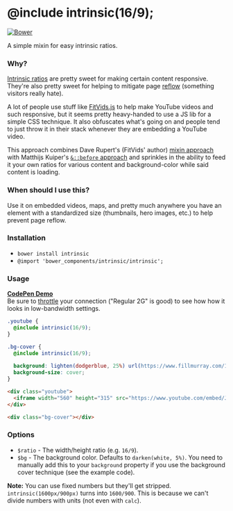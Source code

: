 # @include intrinsic(16/9);

[![Bower](https://img.shields.io/bower/v/intrinsic.svg)]()

A simple mixin for easy intrinsic ratios.

### Why?
[Intrinsic ratios](http://alistapart.com/article/creating-intrinsic-ratios-for-video) are pretty sweet for making certain content responsive.
They're also pretty sweet for helping to mitigate page [reflow](https://developers.google.com/speed/articles/reflow) (something visitors really hate).

A lot of people use stuff like [FitVids.js](https://github.com/davatron5000/FitVids.js) to help make YouTube videos and such responsive, but
it seems pretty heavy-handed to use a JS lib for a simple CSS technique. It also obfuscates what's going on and people tend to just throw it in their
stack whenever they are embedding a YouTube video.

This approach combines Dave Rupert's (FitVids' author) [mixin approach](http://daverupert.com/2015/12/intrinsic-placeholders-with-picture) with
Matthijs Kuiper's [`&::before` approach](http://blog.learningspaces.io/flexible-cover-images-using-intrinsic-ratio) and sprinkles in the ability
to feed it your own ratios for various content and background-color while said content is loading.

### When should I use this?
Use it on embedded videos, maps, and pretty much anywhere you have an element with a standardized size (thumbnails, hero images, etc.) to help prevent
page reflow.

### Installation
- `bower install intrinsic`
- `@import 'bower_components/intrinsic/intrinsic';`

### Usage
**[CodePen Demo](http://codepen.io/corysimmons/pen/zrVWqQ?editors=1100)**<br>
Be sure to [throttle](http://elijahmanor.com/enhanced-chrome-emulation-tools/) your connection ("Regular 2G" is good) to see how how it looks in low-bandwidth settings.

```scss
.youtube {
  @include intrinsic(16/9);
}

.bg-cover {
  @include intrinsic(16/9);
  
  background: lighten(dodgerblue, 25%) url(https://www.fillmurray.com/1600/900) center no-repeat;
  background-size: cover;
}
```

```html
<div class="youtube">
  <iframe width="560" height="315" src="https://www.youtube.com/embed/JhHMJCUmq28" frameborder="0" allowfullscreen></iframe>
</div>

<div class="bg-cover"></div>
```

### Options
- `$ratio` - The width/height ratio (e.g. `16/9`).
- `$bg` - The background color. Defaults to `darken(white, 5%)`. You need to manually add this to your `background` property if you use the background cover technique (see the example code).

**Note:** You can use fixed numbers but they'll get stripped. `intrinsic(1600px/900px)` turns into `1600/900`. This is because we can't divide numbers with units (not even with `calc`).
